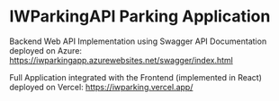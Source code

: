 # IWParkingAPI Parking Application

Backend Web API Implementation using Swagger API Documentation deployed on Azure:        https://iwparkingapp.azurewebsites.net/swagger/index.html

Full Application integrated with the Frontend (implemented in React) deployed on Vercel:              https://iwparking.vercel.app/                  
